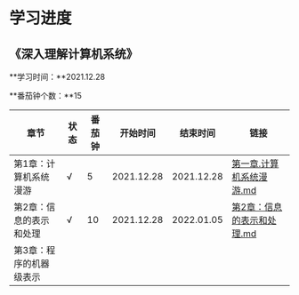 # 学习进度

## 《深入理解计算机系统》

**学习时间：**2021.12.28

**番茄钟个数：**15

| 章节                    | 状态 | 番茄钟 | 开始时间   | 结束时间   | 链接                                                         |
| ----------------------- | ---- | ------ | ---------- | ---------- | ------------------------------------------------------------ |
| 第1章：计算机系统漫游   | √    | 5      | 2021.12.28 | 2021.12.28 | [第一章.计算机系统漫游.md](computer-system\第一章.计算机系统漫游.md) |
| 第2章：信息的表示和处理 | √    | 10     | 2021.12.28 | 2022.01.05 | [第2章：信息的表示和处理.md](computer-system\第2章：信息的表示和处理.md) |
| 第3章：程序的机器级表示 |      |        |            |            |                                                              |

